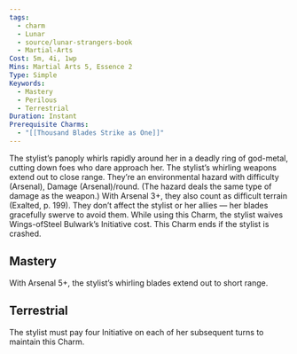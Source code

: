 ```yaml
---
tags:
  - charm
  - Lunar
  - source/lunar-strangers-book
  - Martial-Arts
Cost: 5m, 4i, 1wp
Mins: Martial Arts 5, Essence 2
Type: Simple
Keywords:
  - Mastery
  - Perilous
  - Terrestrial
Duration: Instant
Prerequisite Charms:
  - "[[Thousand Blades Strike as One]]"
---
```

The stylist’s panoply whirls rapidly around her in a deadly ring of god-metal, cutting down foes who dare approach her.
The stylist’s whirling weapons extend out to close range. They’re an environmental hazard with difficulty (Arsenal), Damage (Arsenal)/round. (The hazard deals the same type of damage as the weapon.) With Arsenal 3+, they also count as difficult terrain (Exalted, p. 199).
They don’t affect the stylist or her allies — her blades gracefully swerve to avoid them.
While using this Charm, the stylist waives Wings-ofSteel Bulwark’s Initiative cost.
This Charm ends if the stylist is crashed.

## Mastery
With Arsenal 5+, the stylist’s whirling blades extend out to short range.

## Terrestrial
The stylist must pay four Initiative on each of her subsequent turns to maintain this Charm.